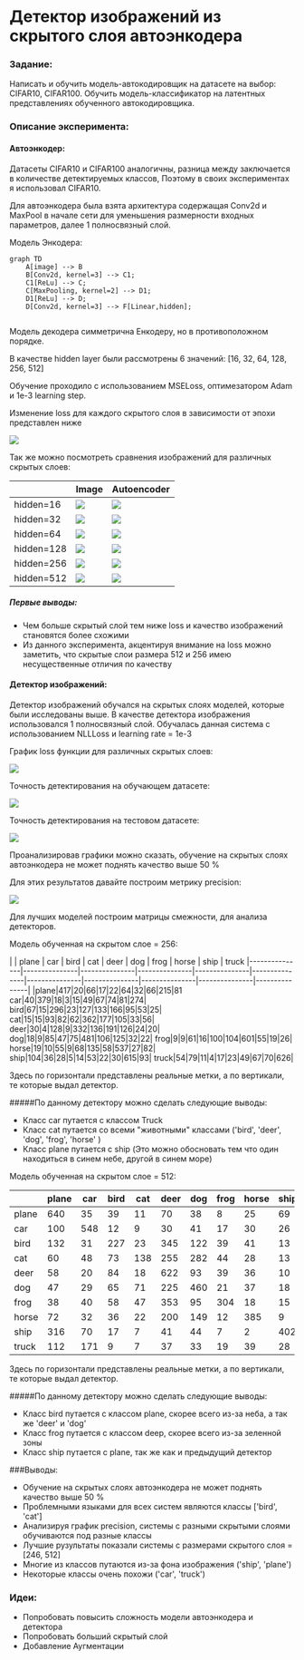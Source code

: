 # Детектор изображений из скрытого слоя автоэнкодера

### Задание:

Написать и обучить модель-автокодировщик на датасете на выбор: CIFAR10, CIFAR100.
Обучить модель-классификатор на латентных представлениях обученного автокодировщика.

### Описание эксперимента:

#### Автоэнкодер:

Датасеты CIFAR10 и CIFAR100 аналогичны, разница между заключается в количестве детектируемых классов, Поэтому в своих экспериментах я использовал CIFAR10.

Для автоэнкодера была взята архитектура содержащая Conv2d и MaxPool в начале сети для уменьшения размерности входных параметров, далее 1 полносвязный слой.

Модель Энкодера:
```mermaid
graph TD
    A[image] --> B
    B[Conv2d, kernel=3] --> C1;
    C1[ReLu] --> C;
    C[MaxPooling, kernel=2] --> D1;
    D1[ReLu] --> D;
    D[Conv2d, kernel=3] --> F[Linear,hidden];
    
```

Модель декодера симметрична Енкодеру, но в противоположном порядке.

В качестве hidden layer были рассмотрены 6 значений: [16, 32, 64, 128, 256, 512]

Обучение проходило с использованием MSELoss, оптимезатором Adam и 1e-3 learning step.

Изменение loss для каждого скрытого слоя в зависимости от эпохи представлен ниже

![](./outputs/conv/loss.png)

Так же можно посмотреть сравнения изображений для различных скрытых слоев:


	
|  | Image | Autoencoder |
| ---------------|---------------|----------------|
| hidden=16 |![](./outputs/conv/16/199/orig.png)|![](./outputs/conv/16/199/out.png)
| hidden=32 |![](./outputs/conv/32/199/orig.png)|![](./outputs/conv/32/199/out.png)
| hidden=64 |![](./outputs/conv/64/199/orig.png)|![](./outputs/conv/64/199/out.png)
| hidden=128 |![](./outputs/conv/128/199/orig.png)|![](./outputs/conv/128/199/out.png)
| hidden=256 |![](./outputs/conv/256/199/orig.png)|![](./outputs/conv/256/199/out.png)
| hidden=512 |![](./outputs/conv/512/199/orig.png)|![](./outputs/conv/512/199/out.png)

##### Первые выводы:
* Чем больше скрытый слой тем ниже loss и качество изображений становятся более схожими
* Из данного эксперимента, акцентируя внимание на loss можно заметить, что скрытые слои размера 512 и 256 имею несущественные отличия по качеству

#### Детектор изображений:

Детектор изображений обучался на скрытых слоях моделей, которые были исследованы выше.
В качестве детектора изображения использовался 1 полносвязный слой.
Обучалась данная система с использованием NLLLoss и learning rate = 1e-3

График loss функции для различных скрытых слоев:

![](./outputs/detector/loss.png)

Точность детектирования на обучающем датасете:

![](./outputs/detector/Train_accuracy.png)

Точность детектирования на тестовом датасете:

![](./outputs/detector/Test_accuracy.png)

Проанализировав графики можно сказать, обучение на скрытых слоях автоэнкодера не может поднять качество выше 50 %

Для этих результатов давайте построим метрику precision:

![](./outputs/detector/Test_precision.png)

Для лучших моделей построим матрицы смежности, для анализа детекторов.

Модель обученная на скрытом слое = 256:

[comment]: <> (| | Detected|)
| | plane | car | bird | cat | deer | dog | frog | horse | ship | truck
|---------------|---------------|---------------|---------------|---------------|---------------|---------------|---------------|---------------|---------------|---------------|
|plane|417|20|66|17|22|64|32|66|215|81
car|40|379|18|3|15|49|67|74|81|274|
bird|67|15|296|23|127|133|166|95|53|25|
cat|15|15|93|82|62|362|177|105|33|56|
deer|30|4|128|9|332|136|191|126|24|20|
dog|18|9|85|47|75|481|106|125|32|22|
frog|9|9|61|16|100|104|601|55|19|26|
horse|19|10|55|9|68|135|58|537|27|82|
ship|104|36|28|5|14|53|22|30|615|93|
truck|54|79|11|4|17|23|49|67|70|626|

Здесь по горизонтали представлены реальные метки, а по вертикали, те которые выдал детектор.

#####По данному детектору можно сделать следующие выводы:
* Класс car путается с классом Truck
* Класс cat путается со всеми "животными" классами ('bird', 'deer', 'dog', 'frog', 'horse' )
* Класс plane путается с ship (Это можно обосновать тем что один находиться в синем небе, другой в синем море)

Модель обученная на скрытом слое = 512:

| | plane | car | bird | cat | deer | dog | frog | horse | ship | truck
|---------------|---------------|---------------|---------------|---------------|---------------|---------------|---------------|---------------|---------------|---------------|
plane|640|35|39|11|70|38|8|25|69|65|
car|100|548|12|9|30|41|17|30|26|187|
bird|132|31|227|23|345|122|39|41|13|27|
cat|60|48|73|138|255|282|44|28|13|59|
deer|58|20|84|18|622|93|39|36|10|20|
dog|47|29|65|71|225|460|21|37|18|27|
frog|38|40|58|47|353|95|304|18|15|32|
horse|72|32|36|22|200|149|12|385|9|83|
ship|316|70|17|7|41|44|7|2|402|94|
truck|112|171|9|7|37|33|19|39|28|545|

Здесь по горизонтали представлены реальные метки, а по вертикали, те которые выдал детектор.

#####По данному детектору можно сделать следующие выводы:
* Класс bird путается с классом plane, скорее всего из-за неба, а так же 'deer' и 'dog'
* Класс frog путается с классом deep, скорее всего из-за зеленной зоны
* Класс ship путается с plane, так же как и предыдущий детектор

###Выводы:
* Обучение на скрытых слоях автоэнкодера не может поднять качество выше 50 %
* Проблемными языками для всех систем являются классы ['bird', 'cat']
* Анализируя график precision, системы с разными скрытыми слоями обучиваются под разные классы
* Лучшие рузультаты показали системы с размерами скрытого слоя = [246, 512]
* Многие из классов путаются из-за фона изображения ('ship', 'plane')
* Некоторые классы очень похожи ('car', 'truck')


### Идеи:
* Попробовать повысить сложность модели автоэнкодера и детектора
* Попробовать больший скрытый слой
* Добавление Аугментации


